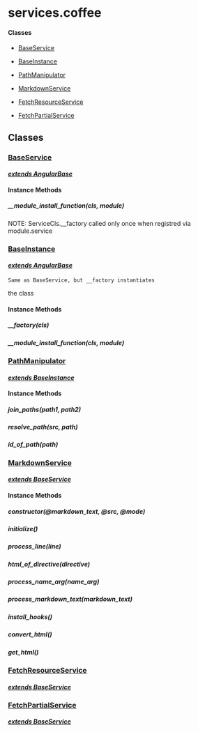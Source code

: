 # services.coffee

#### Classes
  
* [BaseService](#BaseService)
  
* [BaseInstance](#BaseInstance)
  
* [PathManipulator](#PathManipulator)
  
* [MarkdownService](#MarkdownService)
  
* [FetchResourceService](#FetchResourceService)
  
* [FetchPartialService](#FetchPartialService)
  






## Classes
  
### <a name="BaseService">[BaseService](BaseService)</a>
    
      
#### *[extends AngularBase](#AngularBase)*
      
    
    
    
    
#### Instance Methods          
      
##### <a name="__module_install_function">_\_module\_install\_function(cls, module)</a>
NOTE: ServiceCls.__factory called only once
      when registred via module.service

      
    
  
### <a name="BaseInstance">[BaseInstance](BaseInstance)</a>
    
      
#### *[extends AngularBase](#AngularBase)*
      
    
    Same as BaseService, but __factory instantiates 
the class

    
    
#### Instance Methods          
      
##### <a name="__factory">_\_factory(cls)</a>

      
##### <a name="__module_install_function">_\_module\_install\_function(cls, module)</a>

      
    
  
### <a name="PathManipulator">[PathManipulator](PathManipulator)</a>
    
      
#### *[extends BaseInstance](#BaseInstance)*
      
    
    
    
    
#### Instance Methods          
      
##### <a name="join_paths">join\_paths(path1, path2)</a>

      
##### <a name="resolve_path">resolve\_path(src, path)</a>

      
##### <a name="id_of_path">id\_of\_path(path)</a>

      
    
  
### <a name="MarkdownService">[MarkdownService](MarkdownService)</a>
    
      
#### *[extends BaseService](#BaseService)*
      
    
    
    
    
#### Instance Methods          
      
##### <a name="constructor">constructor(@markdown_text, @src, @mode)</a>

      
##### <a name="initialize">initialize()</a>

      
##### <a name="process_line">process\_line(line)</a>

      
##### <a name="html_of_directive">html\_of\_directive(directive)</a>

      
##### <a name="process_name_arg">process\_name\_arg(name_arg)</a>

      
##### <a name="process_markdown_text">process\_markdown\_text(markdown_text)</a>

      
##### <a name="install_hooks">install\_hooks()</a>

      
##### <a name="convert_html">convert\_html()</a>

      
##### <a name="get_html">get\_html()</a>

      
    
  
### <a name="FetchResourceService">[FetchResourceService](FetchResourceService)</a>
    
      
#### *[extends BaseService](#BaseService)*
      
    
    
    
    
  
### <a name="FetchPartialService">[FetchPartialService](FetchPartialService)</a>
    
      
#### *[extends BaseService](#BaseService)*
      
    
    
    
    
  



